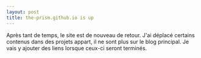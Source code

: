 ```yaml
---
layout: post
title: the-prism.github.io is up
---
```


Après tant de temps, le site est de nouveau de retour. J'ai déplacé certains contenus dans des projets appart, il ne sont plus sur le blog principal. Je vais y ajouter des liens lorsque ceux-ci seront terminés.